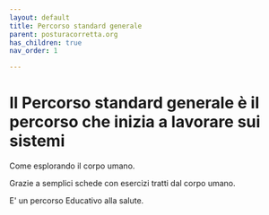 ```yaml
---
layout: default
title: Percorso standard generale
parent: posturacorretta.org 
has_children: true
nav_order: 1

---
```


# Il Percorso standard generale è il percorso che inizia a lavorare sui sistemi

Come esplorando il corpo umano.

Grazie a semplici schede con esercizi tratti dal corpo umano.

E' un percorso Educativo alla salute.